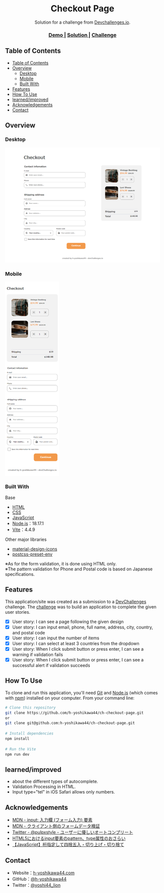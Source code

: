 <!-- Please update value in the {}  -->

<h1 align="center">Checkout Page</h1>

<div align="center">
   Solution for a challenge from  <a href="http://legacy.devchallenges.io" target="_blank">Devchallenges.io</a>.
</div>

<div align="center">
  <h3>
    <a href="https://h-yoshikawa44.github.io/ch-checkout-page/">
      Demo
    </a>
    <span> | </span>
    <a href="https://legacy.devchallenges.io/solutions/SFmxGtHXWkESKZbSrg67">
      Solution
    </a>
    <span> | </span>
    <a href="https://legacy.devchallenges.io/challenges/0J1NxxGhOUYVqihwegfO">
      Challenge
    </a>
  </h3>
</div>

<!-- TABLE OF CONTENTS -->

## Table of Contents

- [Table of Contents](#table-of-contents)
- [Overview](#overview)
  - [Desktop](#desktop)
  - [Mobile](#mobile)
  - [Built With](#built-with)
- [Features](#features)
- [How To Use](#how-to-use)
- [learned/improved](#learnedimproved)
- [Acknowledgements](#acknowledgements)
- [Contact](#contact)

<!-- OVERVIEW -->

## Overview
### Desktop
![overview - desktop](/screenshots/desktop.png)

### Mobile
<img src="./screenshots/mobile.png" alt="overview - mobile" width="35%">

### Built With

<!-- This section should list any major frameworks that you built your project using. Here are a few examples.-->

Base
- [HTML](https://developer.mozilla.org/ja/docs/Web/HTML)
- [CSS](https://developer.mozilla.org/ja/docs/Web/CSS)
- [JavaScript](https://developer.mozilla.org/ja/docs/Web/JavaScript)
- [Node.js](https://nodejs.org/)：18.17.1
- [Vite](https://ja.vitejs.dev/)：4.4.9

Other major libraries
- [material-design-icons](https://google.github.io/material-design-icons/)
-  [postcss-preset-env](https://github.com/csstools/postcss-plugins/tree/main/plugin-packs/postcss-preset-env)

※As for the form validation, it is done using HTML only.  
※The pattern validation for Phone and Postal code is based on Japanese specifications.

## Features

<!-- List the features of your application or follow the template. Don't share the figma file here :) -->

This application/site was created as a submission to a [DevChallenges](https://legacy.devchallenges.io/challenges) challenge. The [challenge](https://legacy.devchallenges.io/challenges/0J1NxxGhOUYVqihwegfO) was to build an application to complete the given user stories.

- [x] User story: I can see a page following the given design
- [x] User story: I can input email, phone, full name, address, city, country, and postal code
- [x] User story: I can input the number of items
- [x] User story: I can select at least 3 countries from the dropdown
- [x] User story: When I click submit button or press enter, I can see a warning if validation fails
- [x] User story: When I click submit button or press enter, I can see a successful alert if validation succeeds

## How To Use

To clone and run this application, you'll need [Git](https://git-scm.com) and [Node.js](https://nodejs.org/en/download/) (which comes with [npm](https://www.npmjs.com/)) installed on your computer. From your command line:

```bash
# Clone this repository
git clone https://github.com/h-yoshikawa44/ch-checkout-page.git
or
git clone git@github.com:h-yoshikawa44/ch-checkout-page.git

# Install dependencies
npm install

# Run the Vite
npm run dev
```

## learned/improved
- about the different types of autocomplete.
- Validation Processing in HTML.
- Input type="tel" in iOS Safari allows only numbers.

## Acknowledgements

<!-- This section should list any articles or add-ons/plugins that helps you to complete the project. This is optional but it will help you in the future. For exmpale -->

- [MDN - input: 入力欄 (フォーム入力) 要素](https://developer.mozilla.org/ja/docs/Web/HTML/Element/input)
- [MDN - クライアント側のフォームデータ検証](https://developer.mozilla.org/ja/docs/Learn/Forms/Form_validation)
- [Twitter - @pulpxstyle - ユーザーに優しいオートコンプリート](https://twitter.com/pulpxstyle/status/1459491270833807362?s=20)
- [HTML5におけるinput要素のpattern、type属性のおさらい](https://qiita.com/ka215/items/795a179041c705bef03b)
- [【JavaScript】桁指定して四捨五入・切り上げ・切り捨て](https://qiita.com/nagito25/items/0293bc317067d9e6c560)

## Contact

- Website：[h-yoshikawa44.com](https://h-yoshikawa44.com)
- GitHub：[@h-yoshikawa44](https://github.com/h-yoshikawa44)
- Twitter：[@yoshi44_lion](https://twitter.com/yoshi44_lion)
